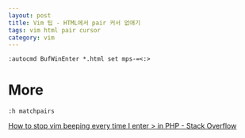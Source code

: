 ```yaml
---
layout: post
title: Vim 팁 - HTML에서 pair 커서 없애기
tags: vim html pair cursor
category: vim
---
```


```
:autocmd BufWinEnter *.html set mps-=<:>
```

# More
```
:h matchpairs
```
[How to stop vim beeping every time I enter &gt; in PHP - Stack Overflow](https://stackoverflow.com/questions/24242111/how-to-stop-vim-beeping-every-time-i-enter-in-php)

